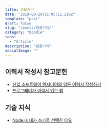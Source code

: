 ```yaml
---
title: 읽을거리
date: "2019-08-29T11:05:11.210Z"
template: "post"
draft: false
slug: "/posts/읽을거리/"
category: "Doodle"
tags:
  - "Article"
description: "읽을거리"
socialImage: ""
---
```


## 이력서 작성시 참고문헌
- [신입 소프트웨어 엔지니어의 영문 이력서 작성하기](http://sujinlee.me/entry-level-en-resume/)
- [프로그래머가 이력서 읽는 법](http://blog.naver.com/PostView.nhn?blogId=potter777777&logNo=220673922053&parentCategoryNo=&categoryNo=34&viewDate=&isShowPopularPosts=false&from=postView)

## 기술 지식
- [Node.js 내가 쓰기로 선택한 이유](https://vinebrancho.wordpress.com/2014/03/24/node-js-%EB%82%B4%EA%B0%80-%EC%93%B0%EA%B8%B0%EB%A1%9C-%EC%84%A0%ED%83%9D%ED%95%9C-%EC%9D%B4%EC%9C%A0/)

